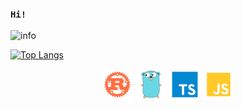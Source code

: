 ### `Hi!`

<!--
Theme: [dark, radical, merko, gruvbox, tokyonight, onedark, cobalt, synthwave, highcontrast, dracula]
-->

![info](https://github-readme-stats.vercel.app/api?username=mouxiaohui&show_icons=true&count_private=true&theme=dark)

[![Top Langs](https://github-readme-stats.vercel.app/api/top-langs/?username=mouxiaohui&layout=compact&theme=dark)](https://github.com/anuraghazra/github-readme-stats)

<center><div>
<span><img src="./static/language/rust.svg" width = "50"></span>
<span><img src="static/language/golang.svg" width = "50"></span>
<span><img src="./static/language/typescript.svg" width = "50"></span>
<span><img src="./static/language/javascript.svg" width = "50"></span>
</div></center>

